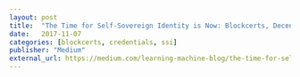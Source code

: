 ```yaml
---
layout: post
title:  "The Time for Self-Sovereign Identity is Now: Blockcerts, Decentralized Identifiers, and Verifiable Claims"
date:   2017-11-07
categories: [blockcerts, credentials, ssi]
publisher: "Medium"
external_url: https://medium.com/learning-machine-blog/the-time-for-self-sovereign-identity-is-now-222aab97041b
---
```

